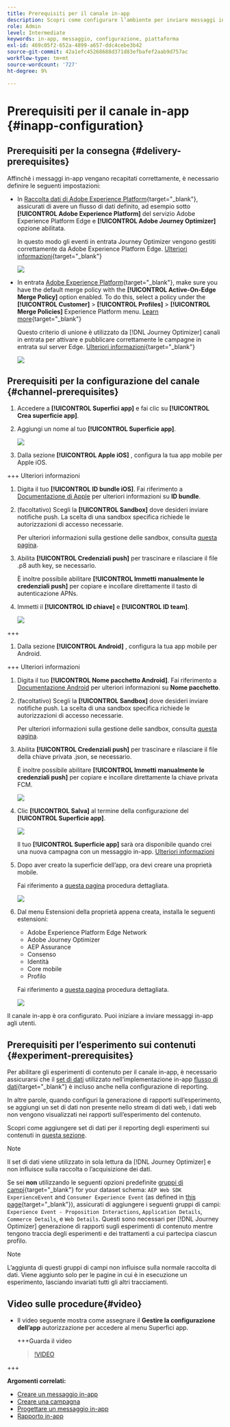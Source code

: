 ```yaml
---
title: Prerequisiti per il canale in-app
description: Scopri come configurare l’ambiente per inviare messaggi in-app con Journey Optimizer
role: Admin
level: Intermediate
keywords: in-app, messaggio, configurazione, piattaforma
exl-id: 469c05f2-652a-4899-a657-ddc4cebe3b42
source-git-commit: 42a1efc45268688d371d83efbafef2aab9d757ac
workflow-type: tm+mt
source-wordcount: '727'
ht-degree: 9%

---
```


# Prerequisiti per il canale in-app {#inapp-configuration}

## Prerequisiti per la consegna {#delivery-prerequisites}

Affinché i messaggi in-app vengano recapitati correttamente, è necessario definire le seguenti impostazioni:

* In [Raccolta dati di Adobe Experience Platform](https://experienceleague.adobe.com/docs/experience-platform/edge/datastreams/overview.html?lang=it){target="_blank"}, assicurati di avere un flusso di dati definito, ad esempio sotto **[!UICONTROL Adobe Experience Platform]** del servizio Adobe Experience Platform Edge e **[!UICONTROL Adobe Journey Optimizer]** opzione abilitata.

  In questo modo gli eventi in entrata Journey Optimizer vengono gestiti correttamente da Adobe Experience Platform Edge. [Ulteriori informazioni](https://experienceleague.adobe.com/docs/experience-platform/edge/datastreams/configure.html){target="_blank"}

  ![](assets/inapp_config_6.png)

* In entrata [Adobe Experience Platform](https://experienceleague.adobe.com/docs/experience-platform/profile/home.html?lang=it){target="_blank"}, make sure you have the default merge policy with the **[!UICONTROL Active-On-Edge Merge Policy]** option enabled. To do this, select a policy under the **[!UICONTROL Customer]** > **[!UICONTROL Profiles]** > **[!UICONTROL Merge Policies]** Experience Platform menu. [Learn more](https://experienceleague.adobe.com/docs/experience-platform/profile/merge-policies/ui-guide.html#configure){target="_blank"}

  Questo criterio di unione è utilizzato da [!DNL Journey Optimizer] canali in entrata per attivare e pubblicare correttamente le campagne in entrata sul server Edge. [Ulteriori informazioni](https://experienceleague.adobe.com/docs/experience-platform/profile/merge-policies/ui-guide.html?lang=it){target="_blank"}

  ![](assets/inapp_config_8.png)

## Prerequisiti per la configurazione del canale {#channel-prerequisites}

1. Accedere a **[!UICONTROL Superfici app]** e fai clic su **[!UICONTROL Crea superficie app]**.

1. Aggiungi un nome al tuo **[!UICONTROL Superficie app]**.

   ![](assets/inapp_config_2b.png)

1. Dalla sezione **[!UICONTROL Apple iOS]** , configura la tua app mobile per Apple iOS.

+++ Ulteriori informazioni

   1. Digita il tuo **[!UICONTROL ID bundle iOS]**. Fai riferimento a [Documentazione di Apple](https://developer.apple.com/documentation/appstoreconnectapi/bundle_ids) per ulteriori informazioni su **ID bundle**.

   1. (facoltativo) Scegli la **[!UICONTROL Sandbox]** dove desideri inviare notifiche push. La scelta di una sandbox specifica richiede le autorizzazioni di accesso necessarie.

      Per ulteriori informazioni sulla gestione delle sandbox, consulta [questa pagina](../administration/sandboxes.md#assign-sandboxes).

   1. Abilita **[!UICONTROL Credenziali push]** per trascinare e rilasciare il file .p8 auth key, se necessario.

      È inoltre possibile abilitare **[!UICONTROL Immetti manualmente le credenziali push]** per copiare e incollare direttamente il tasto di autenticazione APNs.

   1. Immetti il **[!UICONTROL ID chiave]** e **[!UICONTROL ID team]**.

      ![](assets/inapp_config_2.png)

+++

1. Dalla sezione **[!UICONTROL Android]** , configura la tua app mobile per Android.

+++ Ulteriori informazioni

   1. Digita il tuo **[!UICONTROL Nome pacchetto Android]**. Fai riferimento a [Documentazione Android](https://support.google.com/admob/answer/9972781?hl=en#:~:text=The%20package%20name%20of%20an,supported%20third%2Dparty%20Android%20stores) per ulteriori informazioni su **Nome pacchetto**.

   1. (facoltativo) Scegli la **[!UICONTROL Sandbox]** dove desideri inviare notifiche push. La scelta di una sandbox specifica richiede le autorizzazioni di accesso necessarie.

      Per ulteriori informazioni sulla gestione delle sandbox, consulta [questa pagina](../administration/sandboxes.md#assign-sandboxes).

   1. Abilita **[!UICONTROL Credenziali push]** per trascinare e rilasciare il file della chiave privata .json, se necessario.

      È inoltre possibile abilitare **[!UICONTROL Immetti manualmente le credenziali push]** per copiare e incollare direttamente la chiave privata FCM.

      ![](assets/inapp_config_7.png)

1. Clic **[!UICONTROL Salva]** al termine della configurazione del **[!UICONTROL Superficie app]**.

   ![](assets/inapp_config_3.png)

   Il tuo **[!UICONTROL Superficie app]** sarà ora disponibile quando crei una nuova campagna con un messaggio in-app. [Ulteriori informazioni](create-in-app.md)

1. Dopo aver creato la superficie dell’app, ora devi creare una proprietà mobile.

   Fai riferimento a [questa pagina](https://experienceleague.adobe.com/docs/experience-platform/tags/admin/companies-and-properties.html#for-mobile) procedura dettagliata.

   ![](assets/inapp_config_4.png)

1. Dal menu Estensioni della proprietà appena creata, installa le seguenti estensioni:

   * Adobe Experience Platform Edge Network
   * Adobe Journey Optimizer
   * AEP Assurance
   * Consenso
   * Identità
   * Core mobile
   * Profilo

   Fai riferimento a [questa pagina](https://experienceleague.adobe.com/docs/experience-platform/tags/ui/extensions/overview.html#add-a-new-extension) procedura dettagliata.

   ![](assets/inapp_config_5.png)

Il canale in-app è ora configurato. Puoi iniziare a inviare messaggi in-app agli utenti.

## Prerequisiti per l’esperimento sui contenuti {#experiment-prerequisites}

Per abilitare gli esperimenti di contenuto per il canale in-app, è necessario assicurarsi che il [set di dati](../data/get-started-datasets.md) utilizzato nell’implementazione in-app [flusso di dati](https://experienceleague.adobe.com/docs/experience-platform/datastreams/overview.html?lang=it){target="_blank"} è incluso anche nella configurazione di reporting.

In altre parole, quando configuri la generazione di rapporti sull’esperimento, se aggiungi un set di dati non presente nello stream di dati web, i dati web non vengono visualizzati nei rapporti sull’esperimento del contenuto.

Scopri come aggiungere set di dati per il reporting degli esperimenti sui contenuti in [questa sezione](../campaigns/reporting-configuration.md#add-datasets).

>[!NOTE]
>
>Il set di dati viene utilizzato in sola lettura da [!DNL Journey Optimizer] e non influisce sulla raccolta o l’acquisizione dei dati.

Se sei **non** utilizzando le seguenti opzioni predefinite [gruppi di campi](https://experienceleague.adobe.com/docs/experience-platform/xdm/tutorials/create-schema-ui.html?lang=it#field-group){target="_blank"} for your dataset schema: `AEP Web SDK ExperienceEvent` and `Consumer Experience Event` (as defined in [this page](https://experienceleague.adobe.com/docs/platform-learn/implement-web-sdk/initial-configuration/configure-schemas.html#add-field-groups){target="_blank"}), assicurati di aggiungere i seguenti gruppi di campi: `Experience Event - Proposition Interactions`, `Application Details`, `Commerce Details`, e `Web Details`. Questi sono necessari per [!DNL Journey Optimizer] generazione di rapporti sugli esperimenti di contenuto mentre tengono traccia degli esperimenti e dei trattamenti a cui partecipa ciascun profilo.

>[!NOTE]
>
>L’aggiunta di questi gruppi di campi non influisce sulla normale raccolta di dati. Viene aggiunto solo per le pagine in cui è in esecuzione un esperimento, lasciando invariati tutti gli altri tracciamenti.

## Video sulle procedure{#video}

* Il video seguente mostra come assegnare il **Gestire la configurazione dell’app** autorizzazione per accedere al menu Superfici app.

  +++Guarda il video

  >[!VIDEO](https://video.tv.adobe.com/v/3421607)

+++

**Argomenti correlati:**

* [Creare un messaggio in-app](create-in-app.md)
* [Creare una campagna](../campaigns/create-campaign.md)
* [Progettare un messaggio in-app](design-in-app.md)
* [Rapporto in-app](../reports/campaign-global-report.md#inapp-report)

